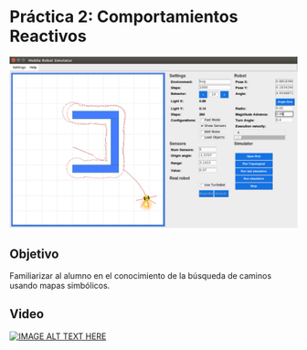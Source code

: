# Práctica 2: Comportamientos Reactivos


![GUI](https://github.com/mmichelj/RM_P02/blob/master/bug1.png)

## Objetivo

Familiarizar al alumno en el conocimiento de la búsqueda de
caminos usando mapas simbólicos.

## Video
[![IMAGE ALT TEXT HERE](http://img.youtube.com/vi/4qclUlx-g6A/0.jpg)](https://www.youtube.com/watch?v=4qclUlx-g6A)
